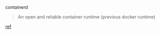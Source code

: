 containerd
> An open and reliable container runtime (previous docker runtime)

[ref](https://github.com/containerd/containerd)